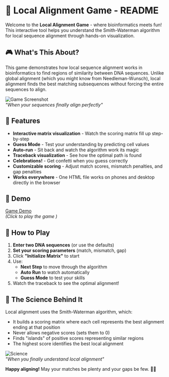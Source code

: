 # 🧬 Local Alignment Game - README

Welcome to the **Local Alignment Game** - where bioinformatics meets fun! This interactive tool helps you understand the Smith-Waterman algorithm for local sequence alignment through hands-on visualization.

## 🎮 What's This About?

This game demonstrates how local sequence alignment works in bioinformatics to find regions of similarity between DNA sequences. Unlike global alignment (which you might know from Needleman-Wunsch), local alignment finds the best matching subsequences without forcing the entire sequences to align.

![Game Screenshot](https://media.giphy.com/media/Ln2dAW9oycjgmTpjX9/giphy.gif)  
*"When your sequences finally align perfectly"*

## 🚀 Features


- **Interactive matrix visualization** - Watch the scoring matrix fill up step-by-step
- **Guess Mode** - Test your understanding by predicting cell values
- **Auto-run** - Sit back and watch the algorithm work its magic
- **Traceback visualization** - See how the optimal path is found
- **Celebrations!** - Get confetti when you guess correctly
- **Customizable scoring** - Adjust match scores, mismatch penalties, and gap penalties
- **Works everywhere** - One HTML file works on phones and desktop directly in the browser


## 🎥 Demo

[Game Demo](https://alizayan684.github.io/Bioinformatics-Games/)  
*(Click to play the game )*

## 🧪 How to Play

1. **Enter two DNA sequences** (or use the defaults)
2. **Set your scoring parameters** (match, mismatch, gap)
3. Click **"Initialize Matrix"** to start
4. Use:
   - **Next Step** to move through the algorithm
   - **Auto Run** to watch automatically
   - **Guess Mode** to test your skills
5. Watch the traceback to see the optimal alignment!

## 🧬 The Science Behind It

Local alignment uses the Smith-Waterman algorithm, which:
- It builds a scoring matrix where each cell represents the best alignment ending at that position
- Never allows negative scores (sets them to 0)
- Finds "islands" of positive scores representing similar regions
- The highest score identifies the best local alignment

![Science](https://media.giphy.com/media/3o6Zt6ML6BklcajjsA/giphy.gif)  
*"When you finally understand local alignment"*

**Happy aligning!** May your matches be plenty and your gaps be few. 🧬✨
